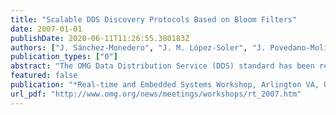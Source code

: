 ```yaml
---
title: "Scalable DDS Discovery Protocols Based on Bloom Filters"
date: 2007-01-01
publishDate: 2020-06-11T11:26:55.380183Z
authors: ["J. Sánchez-Monedero", "J. M. López-Soler", "J. Povedano-Molina"]
publication_types: ["0"]
abstract: "The OMG Data Distribution Service (DDS) standard has been recently adopted for real-time data communications. In any DDS platform, to deal with heterogeneous environments and to provide transparent communications, an entity discovery protocol is required. Broadly speaking, an exhaustive discovery approach could result in quadratic complexity. Obviously, the scalability of DDS infrastructure is somehow limited by the adopted discovery protocol. In this work, inspired by peer-to-peer and agent based networking services, we propose a preliminary study on scalable discovery protocols for DDS. In particular, we propose and evaluate solutions to the discovery DDS scalability problem by using Bloom Filters (BF)."
featured: false
publication: "*Real-time and Embedded Systems Workshop, Arlington VA, USA*"
url_pdf: "http://www.omg.org/news/meetings/workshops/rt_2007.htm"
---
```



